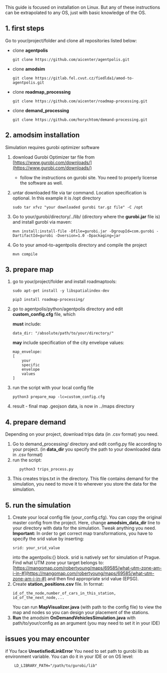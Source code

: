 This guide is focused on installation on Linux. But any of these instructions can be extrapolated to any OS, just with basic knowledge of the OS.

## 1. first steps
Go to your/project/folder and  clone all repositories listed below:

 - clone **agentpolis**

	```commandline
	git clone https://github.com/aicenter/agentpolis.git
	```

 - clone **amodsim**

	```commandline
	git clone https://gitlab.fel.cvut.cz/fiedlda1/amod-to-agentpolis.git
	```

 - clone **roadmap_processing**

	```commandline
	git clone https://github.com/aicenter/roadmap-processing.git
	```
- clone **demand_processing**

	```commandline
	git clone https://github.com/horychtom/demand-processing.git
	```
## **2. amodsim installation**
Simulation requires gurobi optimizer software
1. download Gurobi Optimizer tar file from [https://www.gurobi.com/downloads/](https://www.gurobi.com/downloads/)
	- follow the instructions on gurobi site. You need to properly license the software as well.

2. untar downloaded file via tar command. Location specification is optional. In this example it is /opt  directory
	```
	sudo tar xfvz "your downloaded gurobi tar.gz file" -C /opt
	```
3. Go to your/gurobi/directory/../lib/ (directory where the **gurobi.jar** file is) and install gurobi via maven:
	```
	mvn install:install-file -Dfile=gurobi.jar -DgroupId=com.gurobi -DartifactId=gurobi -Dversion=1.0 -Dpackaging=jar
	```
4. Go to your amod-to-agentpolis directory and compile the project
	```
	mvn compile
	```

## 3. prepare map
1. go to your/project/folder and install roadmaptools:

	```commandline
	sudo apt-get install -y libspatialindex-dev
	```
	```commandline
	pip3 install roadmap-processing/
	```
		
	
2. go to  agentpolis/python/agentpolis directory and edit **custom_config.cfg** file, which
	
	 **must** include:
	``` commandline
	data_dir: "/absolute/path/to/your/directory/"
	```
	**may** include specification of the city envelope values:
	```commandline
	map_envelope:
	[
	    your
	    specific
	    envelope
	    values
	]
	```

3. run the script with your local config file
	```
	python3 prepare_map -lc=custom_config.cfg
	```
4. result - final map .geojson data,  is now in ../maps directory



## 4. prepare demand
Depending on your project, download trips data (in .csv format) you need.
1. Go to demand_processing/ directory and edit config.py file according to your project.
	(in **data_dir** you specify the path to your downloaded data in .csv format)
2. run the script:
	 ```
		python3 trips_process.py
	```
3. This creates trips.txt in the directory. This file contains demand for the simulation, you need to move it to wherever you store the data for the simulation.

## 5. run the simulation

1. Create your local config file (your_config.cfg). You can copy the original master config from the project. Here, change ****amodsim_data_dir**** line to your directory with data for the simulation. Tweak anything you need.
**Important:** In order to get correct map transformations, you have to specify the srid value by inserting:
	```
	srid: your_srid_value
	```
	into the agentpolis:{} block.
	srid is natively set for simulation of Prague. Find what UTM zone your target belongs to:
	[https://mangomap.com/robertyoung/maps/69585/what-utm-zone-am-i-in-#](https://mangomap.com/robertyoung/maps/69585/what-utm-zone-am-i-in-#)
	and then find appropriate srid value (EPSG).
2. Create **station_positions.csv**  file.  In format:
	```
	id_of_the_node,number_of_cars_in_this_station,
	id_of_the_next_node,...
	```
	You can run **MapVisualizer.java** (with path to the config file) to view the map and nodes so you can design your placement of the stations.
3. **Run** the amodsim **OnDemandVehiclesSimulation.java**  with path/to/your/config as 		an argument (you may need to set it in your IDE)

## issues you may encounter

if You face **UnsetisfiedLinkError** You need to set path to gurobi lib as environment variable. You can do it in your IDE or on OS level:
```
	LD_LIBRARY_PATH="/path/to/gurobi/lib"
```
